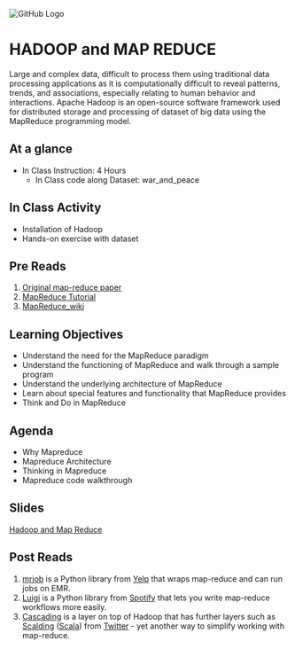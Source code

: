 ![GitHub Logo](https://s3.ap-south-1.amazonaws.com/greyatom-social/GreyAtom-logo.png)

# HADOOP and MAP REDUCE

Large and complex data, difficult to process them using traditional data processing applications as it is computationally difficult to reveal
patterns, trends, and associations, especially relating to human behavior and interactions. Apache Hadoop is an open-source software framework used for distributed storage and processing of dataset of big data using the MapReduce programming model.

## At a glance
* In Class Instruction: 4 Hours
  * In Class code along Dataset: war_and_peace
  
## In Class Activity

* Installation of Hadoop
* Hands-on exercise with dataset

## Pre Reads

1. [Original map-reduce paper](https://research.google.com/archive/mapreduce.html)
2. [MapReduce Tutorial](https://hadoop.apache.org/docs/r1.2.1/mapred_tutorial.html)
3. [MapReduce_wiki](https://en.wikipedia.org/wiki/MapReduce)

## Learning Objectives

- Understand the need for the MapReduce paradigm
- Understand the functioning of MapReduce and walk through a sample program
- Understand the underlying architecture of MapReduce
- Learn about special features and functionality that MapReduce provides
- Think and Do in MapReduce

## Agenda

- Why Mapreduce
- Mapreduce Architecture
- Thinking in Mapreduce
- Mapreduce code walkthrough

## Slides

[Hadoop and Map Reduce](https://raw.githubusercontent.com/commit-live-students/big_data_hadoop_in_class/master/notebooks/Hadoop_Day-2-%20Introduction%20YARN%20Hadoop.pdf)

## Post Reads
1. [mrjob](https://github.com/Yelp/mrjob) is a Python library from [Yelp](https://www.yelp.com/sf) that wraps map-reduce and can run jobs on EMR.
2. [Luigi](https://github.com/spotify/luigi) is a Python library from [Spotify](https://www.spotify.com/us/) that lets you write map-reduce workflows more easily.
3. [Cascading](www.cascading.org) is a layer on top of Hadoop that has further layers such as [Scalding](https://github.com/twitter/scalding) ([Scala](http://www.scala-lang.org/)) from [Twitter](https://twitter.com/) - yet another way to simplify working with map-reduce.

